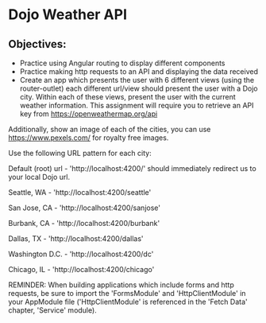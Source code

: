 # Dojo Weather API
## Objectives:
* Practice using Angular routing to display different components
* Practice making http requests to an API and displaying the data received
* Create an app which presents the user with 6 different views (using the router-outlet) each different url/view should present the user with a Dojo city. Within each of these views, present the user with the current weather information. This assignment will require you to retrieve an API key from https://openweathermap.org/api

Additionally, show an image of each of the cities, you can use https://www.pexels.com/ for royalty free images.

Use the following URL pattern for each city:

Default (root) url - 'http://localhost:4200/' should immediately redirect us to your local Dojo url. 

Seattle, WA - 'http://localhost:4200/seattle'

San Jose, CA - 'http://localhost:4200/sanjose'

Burbank, CA - 'http://localhost:4200/burbank'

Dallas, TX - 'http://localhost:4200/dallas'

Washington D.C. - 'http://localhost:4200/dc'

Chicago, IL - 'http://localhost:4200/chicago'

REMINDER: When building applications which include forms and http requests, be sure to import the 'FormsModule' and 'HttpClientModule' in your AppModule file ('HttpClientModule' is referenced in the 'Fetch Data' chapter, 'Service' module).
